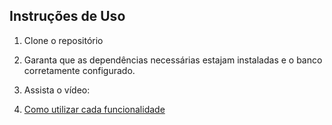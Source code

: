 ## Instruções de Uso

1. Clone o repositório 

2. Garanta que as dependências necessárias estajam instaladas e o banco corretamente configurado. 

3. Assista o vídeo:
    <li><a href="docs/DependênciasProjeto.md"> Como utilizar cada funcionalidade </a></li> 